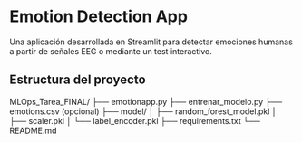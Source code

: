 # Emotion Detection App

Una aplicación desarrollada en Streamlit para detectar emociones humanas a partir de señales EEG o mediante un test interactivo.

## Estructura del proyecto

MLOps_Tarea_FINAL/ ├── emotionapp.py ├── entrenar_modelo.py ├── emotions.csv (opcional) ├── model/ │ ├── random_forest_model.pkl │ ├── scaler.pkl │ └── label_encoder.pkl ├── requirements.txt └── README.md